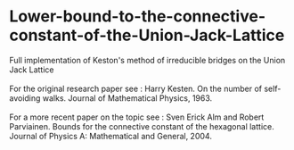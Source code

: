 # Lower-bound-to-the-connective-constant-of-the-Union-Jack-Lattice
Full implementation of Keston's method of irreducible bridges on the Union Jack Lattice <br/>
<br/>
For the original research paper see : Harry Kesten. On the number of self-avoiding walks. Journal of Mathematical Physics,  1963. <br/>
<br/>
For a more recent paper on the topic see : Sven Erick Alm and Robert Parviainen. Bounds for the connective constant of the hexagonal lattice. Journal of Physics A: Mathematical and General, 2004.
